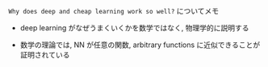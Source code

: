 `Why does deep and cheap learning work so well?` についてメモ

- deep learning がなぜうまくいくかを数学ではなく, 物理学的に説明する

- 数学の理論では, NN が任意の関数, arbitrary functions に近似できることが証明されている
